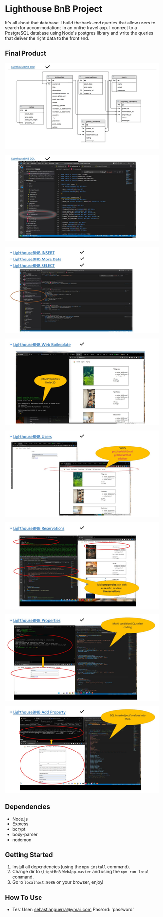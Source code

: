 # Lighthouse BnB Project

It's all about that database. I build the back-end queries that allow users to search for accommodations in an online travel app. I connect to a PostgreSQL database using Node's postgres library and write the queries that deliver the right data to the front end.

## Final Product

!["ERD of the project's database"](https://github.com/XiaoweiShen/LightBnB/blob/main/readme_imgs/Slide1.JPG)

!["DDL:  project directory and create a schema file"](https://github.com/XiaoweiShen/LightBnB/blob/main/readme_imgs/Slide2.JPG)

!["Data seeding and SQL select in a variety of situations"](https://github.com/XiaoweiShen/LightBnB/blob/main/readme_imgs/Slide3.JPG)

!["Boilerplate: getAllProperties"](https://github.com/XiaoweiShen/LightBnB/blob/main/readme_imgs/Slide4.JPG)

!["Users: getUserWithEmail/getUserWithId/addUser"](https://github.com/XiaoweiShen/LightBnB/blob/main/readme_imgs/Slide5.JPG)

!["Reservations:more complex SQL select"](https://github.com/XiaoweiShen/LightBnB/blob/main/readme_imgs/Slide6.JPG)

!["Properties:Combined SQL select coding"](https://github.com/XiaoweiShen/LightBnB/blob/main/readme_imgs/Slide7.JPG)

!["Add Property:Insert from front end post"](https://github.com/XiaoweiShen/LightBnB/blob/main/readme_imgs/Slide8.JPG)

## Dependencies

- Node.js
- Express
- bcrypt
- body-parser
- nodemon


## Getting Started

1) Install all dependencies (using the `npm install` command).
2) Change dir to `\LightBnB_WebApp-master` and using the `npm run local` command.
3) Go to `localhost:8086` on your browser, enjoy!

## How To Use 

- Test User: sebastianguerra@ymail.com Passord: 'password'

